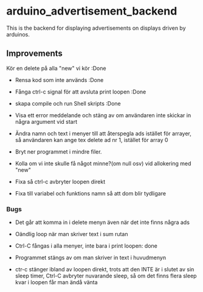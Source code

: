 # arduino_advertisement_backend
This is the backend for displaying advertisements on displays driven by arduinos.

## Improvements
Kör en delete på alla "new" vi kör
:Done

- Rensa kod som inte används
:Done

- Fånga ctrl-c signal för att avsluta print loopen
:Done

- skapa compile och run Shell skripts
:Done

- Visa ett error meddelande och stäng av om användaren inte skickar in några argument vid start

- Ändra namn och text i menyer till att återspegla ads istället för arrayer, så användaren kan ange tex delete ad nr 1, istället för array 0

- Bryt ner programmet i mindre filer.

- Kolla om vi inte skulle få något minne?(om null osv) vid allokering med "new"

- Fixa så ctrl-c avbryter loopen direkt

- Fixa till variabel och funktions namn så att dom blir tydligare

### Bugs

- Det går att komma in i delete menyn även när det inte finns några ads

- Oändlig loop när man skriver text i sum rutan

- Ctrl-C fångas i alla menyer, inte bara i print loopen: done

- Programmet stängs av om man skriver in text i huvudmenyn

- ctr-c stänger ibland av loopen direkt, trots att den INTE är i slutet av sin sleep timer, Ctrl-C avbryter nuvarande sleep, så om det finns flera sleep kvar i loopen får man ändå vänta